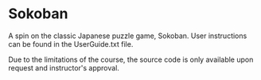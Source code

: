 # Sokoban
A spin on the classic Japanese puzzle game, Sokoban. User instructions can be found in the UserGuide.txt file. 

Due to the limitations of the course, the source code is only available upon request and instructor's approval.
